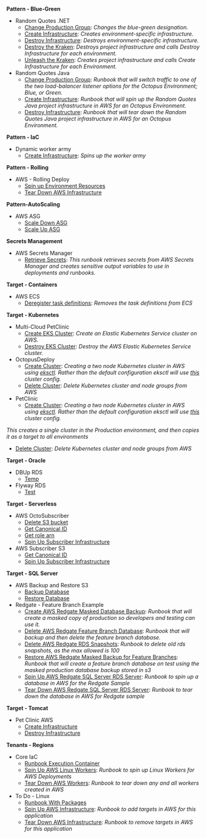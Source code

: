 **Pattern - Blue-Green**

- Random Quotes .NET
   - <a href="https://samples.octopus.app/app#/Spaces-302/projects/Projects-542/operations/runbooks/Runbooks-525/process/RunbookProcess-Runbooks-525" target="_blank">Change Production Group</a>: <i>Changes the blue-green designation.</i>
   - <a href="https://samples.octopus.app/app#/Spaces-302/projects/Projects-542/operations/runbooks/Runbooks-523/process/RunbookProcess-Runbooks-523" target="_blank">Create Infrastructure</a>: <i>Creates environment-specific infrastructure.</i>
   - <a href="https://samples.octopus.app/app#/Spaces-302/projects/Projects-542/operations/runbooks/Runbooks-524/process/RunbookProcess-Runbooks-524" target="_blank">Destroy Infrastructure</a>: <i>Destroys environment-specific infrastructure.</i>
   - <a href="https://samples.octopus.app/app#/Spaces-302/projects/Projects-542/operations/runbooks/Runbooks-1042/process/RunbookProcess-Runbooks-1042" target="_blank">Destroy the Kraken</a>: <i>Destroys project infrastructure and calls Destroy Infrastructure for each environment.</i>
   - <a href="https://samples.octopus.app/app#/Spaces-302/projects/Projects-542/operations/runbooks/Runbooks-1041/process/RunbookProcess-Runbooks-1041" target="_blank">Unleash the Kraken</a>: <i>Creates project infrastructure and calls Create Infrastructure for each Environment.</i>
- Random Quotes Java
   - <a href="https://samples.octopus.app/app#/Spaces-302/projects/Projects-402/operations/runbooks/Runbooks-383/process/RunbookProcess-Runbooks-383" target="_blank">Change Production Group</a>: <i>Runbook that will switch traffic to one of the two load-balancer listener options for the Octopus Environment; _Blue_, or _Green_.</i>
   - <a href="https://samples.octopus.app/app#/Spaces-302/projects/Projects-402/operations/runbooks/Runbooks-381/process/RunbookProcess-Runbooks-381" target="_blank">Create Infrastructure</a>: <i>Runbook that will spin up the _Random Quotes Java_ project infrastructure in AWS for an Octopus Environment.</i>
   - <a href="https://samples.octopus.app/app#/Spaces-302/projects/Projects-402/operations/runbooks/Runbooks-382/process/RunbookProcess-Runbooks-382" target="_blank">Destroy Infrastructure</a>: <i>Runbook that will tear down the _Random Quotes Java_ project infrastructure in AWS for an Octopus Environment.</i>
    
**Pattern - IaC**

- Dynamic worker army
   - <a href="https://samples.octopus.app/app#/Spaces-48/projects/Projects-68/operations/runbooks/Runbooks-1893/process/RunbookProcess-Runbooks-1893" target="_blank">Create Infrastructure</a>: <i>Spins up the worker army</i>
    
**Pattern - Rolling**

- AWS - Rolling Deploy
   - <a href="https://samples.octopus.app/app#/Spaces-45/projects/Projects-386/operations/runbooks/Runbooks-371/process/RunbookProcess-Runbooks-371" target="_blank">Spin up Environment Resources</a>
   - <a href="https://samples.octopus.app/app#/Spaces-45/projects/Projects-386/operations/runbooks/Runbooks-372/process/RunbookProcess-Runbooks-372" target="_blank">Tear Down AWS Infrastructure</a>
    
**Pattern-AutoScaling**

- AWS ASG
   - <a href="https://samples.octopus.app/app#/Spaces-742/projects/Projects-1464/operations/runbooks/Runbooks-1782/process/RunbookProcess-Runbooks-1782" target="_blank">Scale Down ASG</a>
   - <a href="https://samples.octopus.app/app#/Spaces-742/projects/Projects-1464/operations/runbooks/Runbooks-1543/process/RunbookProcess-Runbooks-1543" target="_blank">Scale Up ASG</a>
    
**Secrets Management**

- AWS Secrets Manager
   - <a href="https://samples.octopus.app/app#/Spaces-822/projects/Projects-1702/operations/runbooks/Runbooks-1744/process/RunbookProcess-Runbooks-1744" target="_blank">Retrieve Secrets</a>: <i>This runbook retrieves secrets from AWS Secrets Manager and creates sensitive output variables to use in deployments and runbooks.</i>
    
**Target - Containers**

- AWS ECS
   - <a href="https://samples.octopus.app/app#/Spaces-103/projects/Projects-647/operations/runbooks/Runbooks-664/process/RunbookProcess-Runbooks-664" target="_blank">Deregister task definitions</a>: <i>Removes the task definitions from ECS</i>
    
**Target - Kubernetes**

- Multi-Cloud PetClinic
   - <a href="https://samples.octopus.app/app#/Spaces-105/projects/Projects-1707/operations/runbooks/Runbooks-1763/process/RunbookProcess-Runbooks-1763" target="_blank">Create EKS Cluster</a>: <i>Create an Elastic Kubernetes Service cluster on AWS.</i>
   - <a href="https://samples.octopus.app/app#/Spaces-105/projects/Projects-1707/operations/runbooks/Runbooks-1766/process/RunbookProcess-Runbooks-1766" target="_blank">Destroy EKS Cluster</a>: <i>Destroy the AWS Elastic Kubernetes Service cluster.</i>
- OctopusDeploy
   - <a href="https://samples.octopus.app/app#/Spaces-105/projects/Projects-1241/operations/runbooks/Runbooks-1242/process/RunbookProcess-Runbooks-1242" target="_blank">Create Cluster</a>: <i>Creating a two node Kubernetes cluster in AWS using [eksctl](https://github.com/weaveworks/eksctl). Rather than the default configuration eksctl will use [this](https://github.com/OctopusSamples/IaC/blob/master/aws/Kubernetes/cluster.yaml) cluster config.</i>
   - <a href="https://samples.octopus.app/app#/Spaces-105/projects/Projects-1241/operations/runbooks/Runbooks-1243/process/RunbookProcess-Runbooks-1243" target="_blank">Delete Cluster</a>: <i>Delete Kubernetes cluster and node groups from AWS</i>
- PetClinic
   - <a href="https://samples.octopus.app/app#/Spaces-105/projects/Projects-861/operations/runbooks/Runbooks-901/process/RunbookProcess-Runbooks-901" target="_blank">Create Cluster</a>: <i>Creating a two node Kubernetes cluster in AWS using [eksctl](https://github.com/weaveworks/eksctl). Rather than the default configuration eksctl will use [this](https://github.com/OctopusSamples/IaC/blob/master/aws/Kubernetes/cluster.yaml) cluster config.

This creates a single cluster in the Production environment, and then copies it as a target to all environments</i>
   - <a href="https://samples.octopus.app/app#/Spaces-105/projects/Projects-861/operations/runbooks/Runbooks-902/process/RunbookProcess-Runbooks-902" target="_blank">Delete Cluster</a>: <i>Delete Kubernetes cluster and node groups from AWS</i>
    
**Target - Oracle**

- DBUp RDS
   - <a href="https://samples.octopus.app/app#/Spaces-422/projects/Projects-883/operations/runbooks/Runbooks-2364/process/RunbookProcess-Runbooks-2364" target="_blank">Temp</a>
- Flyway RDS
   - <a href="https://samples.octopus.app/app#/Spaces-422/projects/Projects-663/operations/runbooks/Runbooks-2344/process/RunbookProcess-Runbooks-2344" target="_blank">Test</a>
    
**Target - Serverless**

- AWS OctoSubscriber
   - <a href="https://samples.octopus.app/app#/Spaces-1/projects/Projects-1742/operations/runbooks/Runbooks-2363/process/RunbookProcess-Runbooks-2363" target="_blank">Delete S3 bucket</a>
   - <a href="https://samples.octopus.app/app#/Spaces-1/projects/Projects-1742/operations/runbooks/Runbooks-1806/process/RunbookProcess-Runbooks-1806" target="_blank">Get Canonical ID</a>
   - <a href="https://samples.octopus.app/app#/Spaces-1/projects/Projects-1742/operations/runbooks/Runbooks-2381/process/RunbookProcess-Runbooks-2381" target="_blank">Get role arn</a>
   - <a href="https://samples.octopus.app/app#/Spaces-1/projects/Projects-1742/operations/runbooks/Runbooks-1805/process/RunbookProcess-Runbooks-1805" target="_blank">Spin Up Subscriber Infrastructure</a>
- AWS Subscriber S3
   - <a href="https://samples.octopus.app/app#/Spaces-1/projects/Projects-1781/operations/runbooks/Runbooks-1822/process/RunbookProcess-Runbooks-1822" target="_blank">Get Canonical ID</a>
   - <a href="https://samples.octopus.app/app#/Spaces-1/projects/Projects-1781/operations/runbooks/Runbooks-1821/process/RunbookProcess-Runbooks-1821" target="_blank">Spin Up Subscriber Infrastructure</a>
    
**Target - SQL Server**

- AWS Backup and Restore S3
   - <a href="https://samples.octopus.app/app#/Spaces-106/projects/Projects-649/operations/runbooks/Runbooks-666/process/RunbookProcess-Runbooks-666" target="_blank">Backup Database</a>
   - <a href="https://samples.octopus.app/app#/Spaces-106/projects/Projects-649/operations/runbooks/Runbooks-667/process/RunbookProcess-Runbooks-667" target="_blank">Restore Database</a>
- Redgate - Feature Branch Example
   - <a href="https://samples.octopus.app/app#/Spaces-106/projects/Projects-374/operations/runbooks/Runbooks-365/process/RunbookProcess-Runbooks-365" target="_blank">Create AWS Redgate Masked Database Backup</a>: <i>Runbook that will create a masked copy of production so developers and testing can use it.</i>
   - <a href="https://samples.octopus.app/app#/Spaces-106/projects/Projects-374/operations/runbooks/Runbooks-367/process/RunbookProcess-Runbooks-367" target="_blank">Delete AWS Redgate Feature Branch Database</a>: <i>Runbook that will backup and then delete the feature branch database.</i>
   - <a href="https://samples.octopus.app/app#/Spaces-106/projects/Projects-374/operations/runbooks/Runbooks-914/process/RunbookProcess-Runbooks-914" target="_blank">Delete AWS Redgate RDS Snapshots</a>: <i>Runbook to delete old rds snapshots, as the max allowed is 100</i>
   - <a href="https://samples.octopus.app/app#/Spaces-106/projects/Projects-374/operations/runbooks/Runbooks-366/process/RunbookProcess-Runbooks-366" target="_blank">Restore AWS Redgate Masked Backup for Feature Branches</a>: <i>Runbook that will create a feature branch database on test using the masked production database backup stored in s3</i>
   - <a href="https://samples.octopus.app/app#/Spaces-106/projects/Projects-374/operations/runbooks/Runbooks-354/process/RunbookProcess-Runbooks-354" target="_blank">Spin Up AWS Redgate SQL Server RDS Server</a>: <i>Runbook to spin up a database in AWS for the Redgate Sample</i>
   - <a href="https://samples.octopus.app/app#/Spaces-106/projects/Projects-374/operations/runbooks/Runbooks-355/process/RunbookProcess-Runbooks-355" target="_blank">Tear Down AWS Redgate SQL Server RDS Server</a>: <i>Runbook to tear down the database in AWS for Redgate sample</i>
    
**Target - Tomcat**

- Pet Clinic AWS
   - <a href="https://samples.octopus.app/app#/Spaces-203/projects/Projects-371/operations/runbooks/Runbooks-348/process/RunbookProcess-Runbooks-348" target="_blank">Create Infrastructure</a>
   - <a href="https://samples.octopus.app/app#/Spaces-203/projects/Projects-371/operations/runbooks/Runbooks-353/process/RunbookProcess-Runbooks-353" target="_blank">Destroy Infrastructure</a>
    
**Tenants - Regions**

- Core IaC
   - <a href="https://samples.octopus.app/app#/Spaces-102/projects/Projects-152/operations/runbooks/Runbooks-1482/process/RunbookProcess-Runbooks-1482" target="_blank">Runbook Execution Container</a>
   - <a href="https://samples.octopus.app/app#/Spaces-102/projects/Projects-152/operations/runbooks/Runbooks-87/process/RunbookProcess-Runbooks-87" target="_blank">Spin Up AWS Linux Workers</a>: <i>Runbook to spin up Linux Workers for AWS Deployments</i>
   - <a href="https://samples.octopus.app/app#/Spaces-102/projects/Projects-152/operations/runbooks/Runbooks-86/process/RunbookProcess-Runbooks-86" target="_blank">Tear Down AWS Workers</a>: <i>Runbook to tear down any and all workers created in AWS</i>
- To Do - Linux
   - <a href="https://samples.octopus.app/app#/Spaces-102/projects/Projects-148/operations/runbooks/Runbooks-1283/process/RunbookProcess-Runbooks-1283" target="_blank">Runbook With Packages</a>
   - <a href="https://samples.octopus.app/app#/Spaces-102/projects/Projects-148/operations/runbooks/Runbooks-81/process/RunbookProcess-Runbooks-81" target="_blank">Spin Up AWS Infrastructure</a>: <i>Runbook to add targets in AWS for this application</i>
   - <a href="https://samples.octopus.app/app#/Spaces-102/projects/Projects-148/operations/runbooks/Runbooks-82/process/RunbookProcess-Runbooks-82" target="_blank">Tear Down AWS Infrastructure</a>: <i>Runbook to remove targets in AWS for this application</i>
